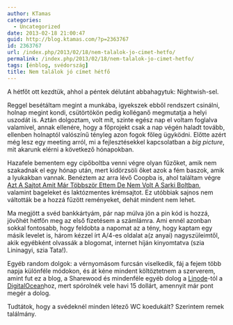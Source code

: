 ```yaml
---
author: KTamas
categories:
  - Uncategorized
date: 2013-02-18 21:00:47
guid: http://blog.ktamas.com/?p=2363767
id: 2363767
url: /index.php/2013/02/18/nem-talalok-jo-cimet-hetfo/
permalink: /index.php/2013/02/18/nem-talalok-jo-cimet-hetfo/
tags: [énblog, svédország]
title: Nem találok jó címet hétfő
---
```


A hétfőt ott kezdtük, ahhol a péntek délutánt abbahagytuk: Nightwish-sel. 

<center>
</center>

Reggel besétáltam megint a munkába, igyekszek ebből rendszert csinálni, holnap megint kondi, csütörtökön pedig kolléganő megmutatja a helyi uszodát is. Aztán dolgoztam, volt mit, szinte egész nap el voltam foglalva valamivel, annak ellenére, hogy a főprojekt csak a nap végén haladt tovább, ellenben holnaptól valószínű tényleg azon fogok főleg ügyködni. Előtte azért még lesz egy meeting arról, mi a fejlesztésekkel kapcsolatban a _big picture_, mit akarunk elérni a következő hónapokban.

Hazafele bementem egy cipőboltba venni végre olyan fűzőket, amik nem szakadnak el egy hónap után, mert kidörzsöli őket azok a fém baszok, amik a lyukakban vannak. Benéztem az arra lévő Coopba is, ahol találtam végre [Azt A Sajtot Amit Már Többször Ettem De Nem Volt A Sarki Boltban](http://sv.wikipedia.org/wiki/Stureost), valamint bageleket és laktózmentes krémsajtot. Ez utóbbiak sajnos nem váltották be a hozzá fűzött reményeket, dehát mindent nem lehet. 

Ma megjött a svéd bankkártyám, pár nap múlva jön a pin kód is hozzá, jövőhét hétfőn meg az első fizetésem a számlámra. Ami ennél azonban sokkal fontosabb, hogy feldobta a napomat az a tény, hogy kaptam egy másik levelet is, három kézzel írt A/4-es oldalat a(z anyai) nagyszüleimtől, akik egyébként olvassák a blogomat, internet híján kinyomtatva (szia Lininagyi, szia Tata!).

Egyéb random dolgok: a vérnyomásom furcsán viselkedik, fáj a fejem több napja különféle módokon, és át kéne mindent költöztetnem a szerverem, amint fut ez a blog, a Sharewood és mindenféle egyéb dolog a [Linode](http://linode.com)-tól a [DigitalOcean](https://www.digitalocean.com/)hoz, mert spórolnék vele havi 15 dollárt, amennyit már pont megér a dolog.

Tudtátok, hogy a svédeknél minden létező WC koedukált? Szerintem remek találmány.
